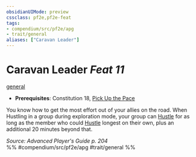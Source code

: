 ```yaml
---
obsidianUIMode: preview
cssclass: pf2e,pf2e-feat
tags:
- compendium/src/pf2e/apg
- trait/general
aliases: ["Caravan Leader"]
---
```

# Caravan Leader  *Feat 11*  
[general](../../rules/traits/general.md)  

- **Prerequisites**: Constitution 18, [Pick Up the Pace](pick-up-the-pace-apg.md)

You know how to get the most effort out of your allies on the road. When Hustling in a group during exploration mode, your group can [Hustle](../../rules/actions/hustle.md) for as long as the member who could [Hustle](../../rules/actions/hustle.md) longest on their own, plus an additional 20 minutes beyond that.

*Source: Advanced Player's Guide p. 204*  
%% #compendium/src/pf2e/apg #trait/general %%